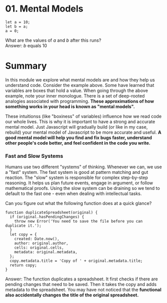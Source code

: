 # 01. Mental Models


```
let a = 10;
let b = a;
a = 0;
```
What are the values of <i>a</i> and <i>b</i> after this runs?  
Answer: <i>b</i> equals 10

# Summary

In this module we explore what mental models are and how they help us understand code. Consider the example above. Some have learned that variables are boxes that hold a value. When going through the above example, note your inner monologue. There is a set of deep-rooted analogies associated with programming. <b>These approximations of how something works in your head is known as "mental models".</b>  
  

These intuitionss (like "boxiness" of variables) influence how we read code our whole lives. This is why it is important to have a strong and accurate mental model. Just Javascript will gradually build (or like in my case, rebuild) your mental model of Javascript to be more accurate and useful. <b>A good mental model will help you find and fix bugs faster, understand other people's code better, and feel confident in the code you write.</b>  

### Fast and Slow Systems
Humans use two different "systems" of thinking. Whenever we can, we use a "fast" system. The fast system is good at pattern matching and gut reaction. The "slow" system is responsible for complex step-by-step reasoning. It helps us plan future events, engage in argument, or follow mathematical proofs. Using the slow system can be draining so we tend to default to the fast one - even when dealing with intellectual tasks.  

Can you figure out what the following function does at a quick glance?

```
function duplicateSpreadsheet(original) {
  if (original.hasPendingChanges) {
    throw new Error('You need to save the file before you can duplicate it.');
  }
  let copy = {
    created: Date.now(),
    author: original.author,
    cells: original.cells,
    metadata: original.metadata,
  };
  copy.metadata.title = 'Copy of ' + original.metadata.title;
  return copy;
}
```

Answer: The function duplicates a spreadsheet. It first checks if there are pending changes that need to be saved. Then it takes the copy and adds metadata to the spreadsheet. You may have not noticed that the <b>functional also accidentally changes the title of the original spreadsheet.</b>